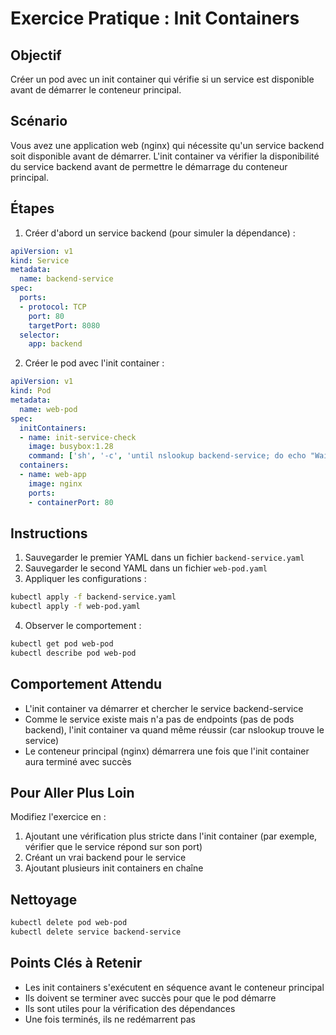 # Exercice Pratique : Init Containers

## Objectif
Créer un pod avec un init container qui vérifie si un service est disponible avant de démarrer le conteneur principal.

## Scénario
Vous avez une application web (nginx) qui nécessite qu'un service backend soit disponible avant de démarrer. L'init container va vérifier la disponibilité du service backend avant de permettre le démarrage du conteneur principal.

## Étapes

1. Créer d'abord un service backend (pour simuler la dépendance) :

```yaml
apiVersion: v1
kind: Service
metadata:
  name: backend-service
spec:
  ports:
  - protocol: TCP
    port: 80
    targetPort: 8080
  selector:
    app: backend
```

2. Créer le pod avec l'init container :

```yaml
apiVersion: v1
kind: Pod
metadata:
  name: web-pod
spec:
  initContainers:
  - name: init-service-check
    image: busybox:1.28
    command: ['sh', '-c', 'until nslookup backend-service; do echo "Waiting for backend service"; sleep 2; done;']
  containers:
  - name: web-app
    image: nginx
    ports:
    - containerPort: 80
```

## Instructions

1. Sauvegarder le premier YAML dans un fichier `backend-service.yaml`
2. Sauvegarder le second YAML dans un fichier `web-pod.yaml`
3. Appliquer les configurations :
```bash
kubectl apply -f backend-service.yaml
kubectl apply -f web-pod.yaml
```

4. Observer le comportement :
```bash
kubectl get pod web-pod
kubectl describe pod web-pod
```

## Comportement Attendu

- L'init container va démarrer et chercher le service backend-service
- Comme le service existe mais n'a pas de endpoints (pas de pods backend), l'init container va quand même réussir (car nslookup trouve le service)
- Le conteneur principal (nginx) démarrera une fois que l'init container aura terminé avec succès

## Pour Aller Plus Loin

Modifiez l'exercice en :
1. Ajoutant une vérification plus stricte dans l'init container (par exemple, vérifier que le service répond sur son port)
2. Créant un vrai backend pour le service
3. Ajoutant plusieurs init containers en chaîne

## Nettoyage

```bash
kubectl delete pod web-pod
kubectl delete service backend-service
```

## Points Clés à Retenir

- Les init containers s'exécutent en séquence avant le conteneur principal
- Ils doivent se terminer avec succès pour que le pod démarre
- Ils sont utiles pour la vérification des dépendances
- Une fois terminés, ils ne redémarrent pas